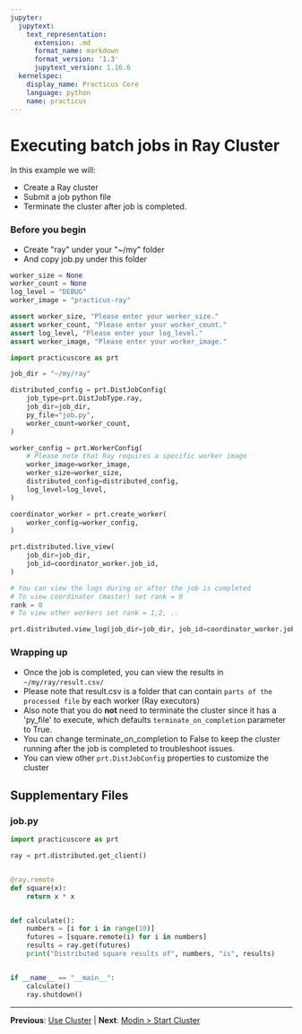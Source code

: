 ```yaml
---
jupyter:
  jupytext:
    text_representation:
      extension: .md
      format_name: markdown
      format_version: '1.3'
      jupytext_version: 1.16.6
  kernelspec:
    display_name: Practicus Core
    language: python
    name: practicus
---
```


# Executing batch jobs in Ray Cluster

In this example we will:
- Create a Ray cluster
- Submit a job python file
- Terminate the cluster after job is completed.

### Before you begin
- Create "ray" under your "~/my" folder
- And copy job.py under this folder

```python
worker_size = None
worker_count = None
log_level = "DEBUG"
worker_image = "practicus-ray"
```

```python
assert worker_size, "Please enter your worker_size."
assert worker_count, "Please enter your worker_count."
assert log_level, "Please enter your log_level."
assert worker_image, "Please enter your worker_image."
```

```python
import practicuscore as prt

job_dir = "~/my/ray"

distributed_config = prt.DistJobConfig(
    job_type=prt.DistJobType.ray,
    job_dir=job_dir,
    py_file="job.py",
    worker_count=worker_count,
)

worker_config = prt.WorkerConfig(
    # Please note that Ray requires a specific worker image
    worker_image=worker_image,
    worker_size=worker_size,
    distributed_config=distributed_config,
    log_level=log_level,
)

coordinator_worker = prt.create_worker(
    worker_config=worker_config,
)
```

```python
prt.distributed.live_view(
    job_dir=job_dir,
    job_id=coordinator_worker.job_id,
)
```

```python
# You can view the logs during or after the job is completed
# To view coordinator (master) set rank = 0
rank = 0
# To view other workers set rank = 1,2, ..

prt.distributed.view_log(job_dir=job_dir, job_id=coordinator_worker.job_id, rank=rank)
```

### Wrapping up
- Once the job is completed, you can view the results in `~/my/ray/result.csv/`
- Please note that result.csv is a folder that can contain `parts of the processed file` by each worker (Ray executors)
- Also note that you do **not** need to terminate the cluster since it has a 'py_file' to execute, which defaults `terminate_on_completion` parameter to True.
- You can change terminate_on_completion to False to keep the cluster running after the job is completed to troubleshoot issues.
- You can view other `prt.DistJobConfig` properties to customize the cluster


## Supplementary Files

### job.py
```python
import practicuscore as prt

ray = prt.distributed.get_client()


@ray.remote
def square(x):
    return x * x


def calculate():
    numbers = [i for i in range(10)]
    futures = [square.remote(i) for i in numbers]
    results = ray.get(futures)
    print("Distributed square results of", numbers, "is", results)


if __name__ == "__main__":
    calculate()
    ray.shutdown()

```


---

**Previous**: [Use Cluster](../interactive/use-cluster.md) | **Next**: [Modin > Start Cluster](../modin/start-cluster.md)
